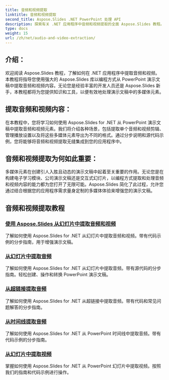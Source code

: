 ```yaml
---
title: 音频和视频提取
linktitle: 音频和视频提取
second_title: Aspose.Slides .NET PowerPoint 处理 API
description: 探索有关 .NET 应用程序中音频和视频提取的全面 Aspose.Slides 教程。了解如何以编程方式从 PowerPoint 演示文稿中提取和操作多媒体元素。
type: docs
weight: 15
url: /zh/net/audio-and-video-extraction/
---
```


## 介绍：

欢迎阅读 Aspose.Slides 教程，了解如何在 .NET 应用程序中提取音频和视频。本教程将指导您使用强大的 Aspose.Slides 库以编程方式从 PowerPoint 演示文稿中提取音频和视频内容。无论您是经验丰富的开发人员还是 Aspose.Slides 新手，本教程都将为您提供知识和工具，以便有效地处理演示文稿中的多媒体元素。

## 提取音频和视频内容：

在本教程中，您将学习如何使用 Aspose.Slides for .NET 从 PowerPoint 演示文稿中提取音频和视频元素。我们将介绍各种场景，包括提取单个音频和视频剪辑、管理播放设置以及将这些多媒体元素导出为不同的格式。通过分步说明和源代码示例，您将能够将音频和视频提取无缝集成到您的应用程序中。

## 音频和视频提取为何如此重要：

多媒体元素在创建引人入胜且动态的演示文稿中起着至关重要的作用。无论您是在构建电子学习模块、公司演示文稿还是交互式幻灯片，以编程方式提取和处理音频和视频内容的能力都为您打开了无限可能。Aspose.Slides 简化了此过程，允许您通过结合根据您的应用程序需求量身定制的多媒体体验来增强您的演示文稿。

## 音频和视频提取教程
### [使用 Aspose.Slides 从幻灯片中提取音频和视频](./audio-and-video-extraction/)
了解如何使用 Aspose.Slides for .NET 从幻灯片中提取音频和视频。带有代码示例的分步指南，用于增强演示文稿。
### [从幻灯片中提取音频](./extract-audio/)
了解如何使用 Aspose.Slides for .NET 从幻灯片中提取音频。带有源代码的分步指南。轻松创建、操作和转换 PowerPoint 演示文稿。
### [从超链接提取音频](./extract-audio-from-hyperlink/)
了解如何使用 Aspose.Slides for .NET 从超链接中提取音频。带有代码和常见问题解答的分步指南。
### [从时间线提取音频](./extract-audio-from-timeline/)
了解如何使用 Aspose.Slides for .NET 从 PowerPoint 时间线中提取音频。带有代码示例的分步指南。
### [从幻灯片中提取视频](./extract-video/)
掌握如何使用 Aspose.Slides for .NET 从 PowerPoint 幻灯片中提取视频。按照我们的指南和代码示例进行操作。